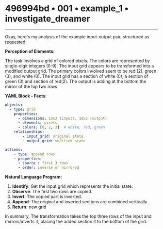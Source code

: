 # 496994bd • 001 • example_1 • investigate_dreamer

---
Okay, here's my analysis of the example input-output pair, structured as requested:

**Perception of Elements:**

The task involves a grid of colored pixels. The colors are represented by single-digit integers (0-9). The input grid appears to be transformed into a modified output grid. The primary colors involved seem to be red (2), green (3), and white (0). The input grid has a section of white (0), a section of green (3) and section of red(2). The output is adding at the bottom the mirror of the top two rows.

**YAML Block - Facts:**



```yaml
objects:
  - type: grid
    properties:
      - dimensions: 10x3 (input), 10x3 (output)
      - elements: pixels
      - colors: [0, 2, 3]  # white, red, green
    relationships:
        - input_grid: original state
        - output_grid: modified state

actions:
    - type: append rows
    - properties:
      - source : first 3 rows
      - order: inverse or mirrored

```



**Natural Language Program:**

1.  **Identify**: Get the input grid which represents the initial state.
2.  **Observe**: The first two rows are copied.
3. **Invert**: The copied part is inverted.
4. **Append**: The original and inverted sections are combined
    vertically.
5. **Return:** new grid

In summary, The transformation takes the top three rows of the input and mirrors/inverts it, placing the added section it to the bottom of the grid.

